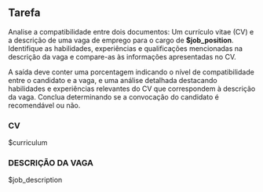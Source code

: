 ## Tarefa

Analise a compatibilidade entre dois documentos: Um currículo vitae (CV) e a descrição de uma vaga de emprego para o cargo de **$job_position**. Identifique as habilidades, experiências e qualificações mencionadas na descrição da vaga e compare-as às informações apresentadas no CV.

A saída deve conter uma porcentagem indicando o nível de compatibilidade entre o candidato e a vaga, e uma análise detalhada destacando habilidades e experiências relevantes do CV que correspondem à descrição da vaga. Conclua determinando se a convocação do candidato é recomendável ou não.

### CV

$curriculum

### DESCRIÇÃO DA VAGA

$job_description
